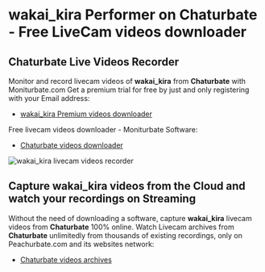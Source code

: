 # wakai_kira Performer on Chaturbate - Free LiveCam videos downloader

## Chaturbate Live Videos Recorder

Monitor and record livecam videos of **wakai_kira** from **Chaturbate** with Moniturbate.com
Get a premium trial for free by just and only registering with your Email address:
* [wakai_kira Premium videos downloader](https://moniturbate.com/request-demo-licence-key.html)

Free livecam videos downloader - Moniturbate Software:
* [Chaturbate videos downloader](https://moniturbate.com/moniturbate-download-software.html)

![wakai_kira livecam videos recorder](https://peachurnet.com/templates/moniturbate-software.png)


## Capture wakai_kira videos from the Cloud and watch your recordings on Streaming

Without the need of downloading a software, capture **wakai_kira** livecam videos from **Chaturbate** 100% online.
Watch Livecam archives from **Chaturbate** unlimitedly from thousands of existing recordings, only on Peachurbate.com and its websites network:
* [Chaturbate videos archives](https://peachurnet.com/)